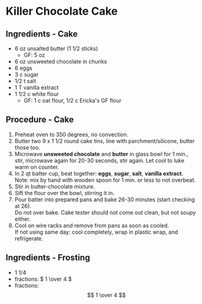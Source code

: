 # Killer Chocolate Cake

## Ingredients - Cake

- 6 oz unsalted butter (1 1/2 sticks)
  - GF: 5 oz
- 6 oz unsweeted chocolate in chunks
- 6 eggs
- 3 c sugar
- 1/2 t salt
- 1 T vanilla extract
- 1 1/2 c white flour
  - GF: 1 c oat flour, 1/2 c Ericka's GF flour

## Procedure - Cake
1. Preheat oven to 350 degrees, no convection.
1. Butter two 9 x 1 1/2 round cake tins, line with parchment/silicone, butter those too.
1. Microwave **unsweeted chocolate** and **butter** in glass bowl for 1 min., stir, microwave
   again for 20-30 seconds, stir again. Let cool to luke warm on counter.
1. In 2 qt batter cup, beat together: **eggs**, **sugar**, **salt**, **vanilla extract**.
   <br>Note: mix by hand with wooden spoon for 1 min. or less to not overbeat.
1. Stir in butter-chocolate mixture.
1. Sift the flour over the bowl, stirring it in.
1. Pour batter into prepared pans and bake 26-30 minutes (start checking at 26).
   <br>Do not over bake. Cake tester should not come out clean, but not soupy either.
1. Cool on wire racks and remove from pans as soon as cooled.
   <br>If not using same day: cool completely, wrap in plastic wrap, and refrigerate.

## Ingredients - Frosting
- 1 1/4
- fractions: $ 1 \over 4 $
- fractions: $$ 1 \over 4 $$
